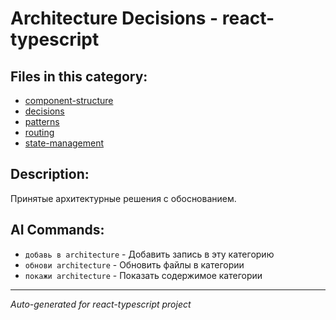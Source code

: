 # Architecture Decisions - react-typescript

## Files in this category:

- [component-structure](./component-structure.md)
- [decisions](./decisions.md)
- [patterns](./patterns.md)
- [routing](./routing.md)
- [state-management](./state-management.md)

## Description:

Принятые архитектурные решения с обоснованием.

## AI Commands:

- `добавь в architecture` - Добавить запись в эту категорию
- `обнови architecture` - Обновить файлы в категории
- `покажи architecture` - Показать содержимое категории

---
*Auto-generated for react-typescript project*
